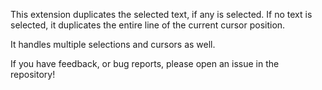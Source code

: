 This extension duplicates the selected text, if any is selected.
If no text is selected, it duplicates the entire line of the current cursor position.

It handles multiple selections and cursors as well.

If you have feedback, or bug reports, please open an issue in the repository!